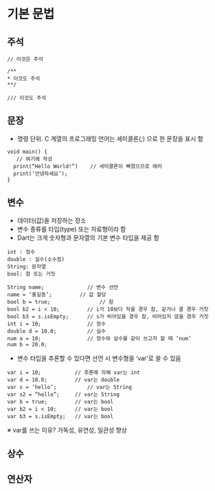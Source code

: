 # 기본 문법

## 주석
  ```
  // 이것은 주석
  
  /**
  * 이것도 주석
  **/
  
  /// 이것도 주석
  ```
## 문장
  - 명령 단위. C 계열의 프로그래밍 언어는 세미콜론(;) 으로 한 문장을 표시 함
  ```
  void main() {
     // 여기에 작성
    print(“Hello World!”)    // 세미콜론이 빠졌으므로 에러
    print(‘안녕하세요’);
  }
  ```
## 변수
  - 데이터(값)을 저장하는 장소
  - 변수 종류를 타입(type) 또는 자료형이라 함
  - Dart는 크게 숫자형과 문자열의 기본 변수 타입을 제공 함
  ```
  int : 정수
  double : 실수(소수점)
  String: 문자열
  bool: 참 또는 거짓

  String name;				// 변수 선언
  name = ‘홍길동’;			// 값 할당
  bool b = true;				// 참
  bool b2 = i < 10;			// i가 10보다 작을 경우 참, 같거나 클 경우 거짓
  bool b3 = s.isEmpty;		// s가 비어있을 경우 참, 비어있지 않을 경우 거짓
  int i = 10;				// 정수
  double d = 10.0;			// 실수
  num a = 10;				// 정수와 실수를 같이 쓰고자 할 때 ‘num’
  num b = 20.0;
  ```
  - 변수 타입을 추론할 수 있다면 선언 시 변수형을  ‘var’로 쓸 수 있음
  ```
  var i = 10;			// 추론에 의해 var는 int
  var d = 10.0;			// var는 double
  var s = ‘hello’;			// var는 String
  var s2 = “hello”;		// var는 String
  var b = true;			// var는 bool
  var b2 = i < 10;		// var는 bool
  var b3 = s.isEmpty;	// var는 bool
  ```
  ※ var를 쓰는 이유? 가독성, 유연성, 일관성 향상
## 상수
## 연산자
